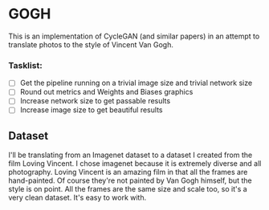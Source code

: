 # GOGH

This is an implementation of CycleGAN (and similar papers) in an attempt to translate photos to the style of Vincent Van Gogh.

### Tasklist:

- [ ] Get the pipeline running on a trivial image size and trivial network size
- [ ] Round out metrics and Weights and Biases graphics
- [ ] Increase network size to get passable results
- [ ] Increase image size to get beautiful results

## Dataset

I'll be translating from an Imagenet dataset to a dataset I created from the film Loving Vincent.
I chose imagenet because it is extremely diverse and all photography.
Loving Vincent is an amazing film in that all the frames are hand-painted. Of course they're not painted by Van Gogh himself, but the style is on point.
All the frames are the same size and scale too, so it's a very clean dataset. It's easy to work with.
